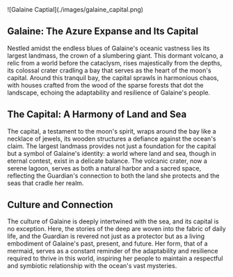 <div className="image__center">
![Galaine Captial](./images/galaine_capital.png)
</div>

## Galaine: The Azure Expanse and Its Capital

Nestled amidst the endless blues of Galaine's oceanic vastness lies its largest landmass, the crown of a slumbering
giant. This dormant volcano, a relic from a world before the cataclysm, rises majestically from the depths, its colossal
crater cradling a bay that serves as the heart of the moon's capital. Around this tranquil bay, the capital sprawls in
harmonious chaos, with houses crafted from the wood of the sparse forests that dot the landscape, echoing the
adaptability and resilience of Galaine's people.

## The Capital: A Harmony of Land and Sea

The capital, a testament to the moon's spirit, wraps around the bay like a necklace of jewels, its wooden structures a
defiance against the ocean's claim. The largest landmass provides not just a foundation for the capital but a symbol of
Galaine's identity: a world where land and sea, though in eternal contest, exist in a delicate balance. The volcanic
crater, now a serene lagoon, serves as both a natural harbor and a sacred space, reflecting the Guardian's connection to
both the land she protects and the seas that cradle her realm.

## Culture and Connection

The culture of Galaine is deeply intertwined with the sea, and its capital is no exception. Here, the stories of the
deep are woven into the fabric of daily life, and the Guardian is revered not just as a protector but as a living
embodiment of Galaine's past, present, and future. Her form, that of a mermaid, serves as a constant reminder of the
adaptability and resilience required to thrive in this world, inspiring her people to maintain a respectful and
symbiotic relationship with the ocean's vast mysteries.
